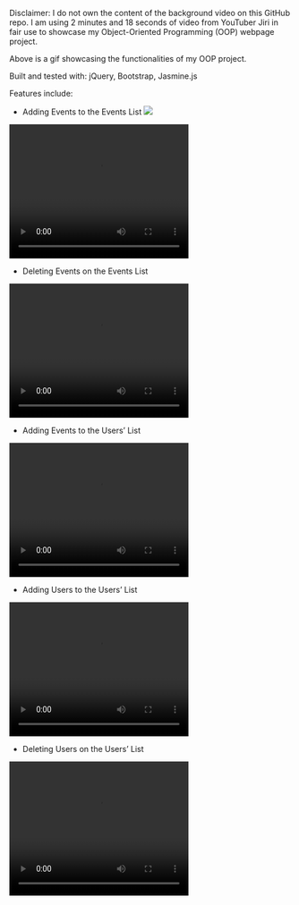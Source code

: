 Disclaimer:  I do not own the content of the background video on this GitHub repo. I am using 2 minutes and 18 seconds of video from YouTuber Jiri in fair use to showcase my Object-Oriented Programming (OOP) webpage project. 

Above is a gif showcasing the functionalities of my OOP project. 

Built and tested with: jQuery, Bootstrap, Jasmine.js

Features include: 


- Adding Events to the Events List
![](AddEvent.gif)
<video width="320" height="240" controls>
  <source src="AddEvent.mov" type="video/mp4">
</video>


- Deleting Events on the Events List
<video width="320" height="240" controls>
  <source src="DeleteEvent.mov" type="video/mp4">
</video>


- Adding Events to the Users’ List
<video width="320" height="240" controls>
  <source src="AddEventToUser.mov" type="video/mp4">
</video>


- Adding Users to the Users’ List
<video width="320" height="240" controls>
  <source src="AddUser.mov" type="video/mp4">
</video>


- Deleting Users on the Users’ List
<video width="320" height="240" controls>
  <source src="DeleteEventfromUser.mov" type="video/mp4">
</video>